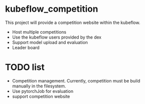 # kubeflow_competition

This project will provide a competition website within the kubeflow. 
* Host multiple competitions
* Use the kubeflow users provided by the dex
* Support model upload and evaluation
* Leader board

# TODO list
* Competition management. Currently, competition must be build manually in the filesystem.
* Use pytorchJob for evaluation
* support competition website
